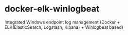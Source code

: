 # docker-elk-winlogbeat
Integrated Windows endpoint log management (Docker + ELK(ElasticSearch, Logstash, Kibana) + Winlogbeat based)
